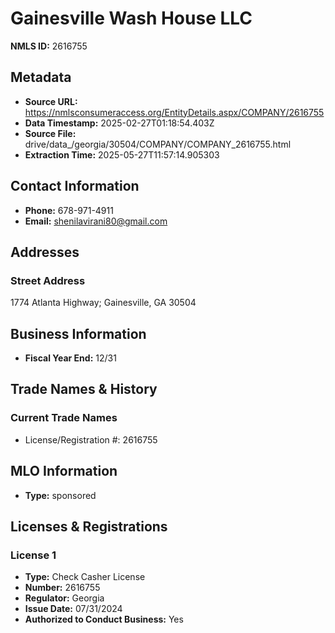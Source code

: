 # Gainesville Wash House LLC

**NMLS ID:** 2616755

## Metadata
- **Source URL:** https://nmlsconsumeraccess.org/EntityDetails.aspx/COMPANY/2616755
- **Data Timestamp:** 2025-02-27T01:18:54.403Z
- **Source File:** drive/data_/georgia/30504/COMPANY/COMPANY_2616755.html
- **Extraction Time:** 2025-05-27T11:57:14.905303

## Contact Information
- **Phone:** 678-971-4911
- **Email:** shenilavirani80@gmail.com

## Addresses
### Street Address
1774 Atlanta Highway; Gainesville, GA 30504

## Business Information
- **Fiscal Year End:** 12/31

## Trade Names & History
### Current Trade Names
- License/Registration #: 2616755

## MLO Information
- **Type:** sponsored

## Licenses & Registrations

### License 1
- **Type:** Check Casher License
- **Number:** 2616755
- **Regulator:** Georgia
- **Issue Date:** 07/31/2024
- **Authorized to Conduct Business:** Yes
